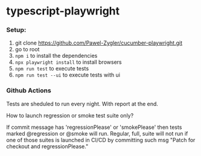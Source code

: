 # typescript-playwright

### Setup:

1. git clone https://github.com/Pawel-Zygler/cucumber-playwright.git
2. go to root
3. `npm i` to install the dependencies
4. `npx playwright install` to install browsers
5. `npm run test` to execute tests
6. `npm run test --ui` to execute tests with ui

### Github Actions

Tests are sheduled to run every night. With report at the end.

How to launch regression or smoke test suite only?

If commit message has 'regressionPlease' or 'smokePlease' then tests marked @regression or @smoke will run. Regular, full, suite will not run if one of those suites is launched in CI/CD by committing such msg "Patch for checkout and regressionPlease."
